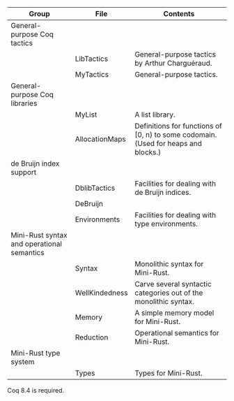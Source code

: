 | Group | File                  | Contents
| ----- | --------------------- | ---------------------------------------------------------------
| General-purpose Coq tactics  ||
|       | LibTactics            | General-purpose tactics by Arthur Charguéraud.
|       | MyTactics             | General-purpose tactics.
| General-purpose Coq libraries ||
|       | MyList                | A list library.
|       | AllocationMaps        | Definitions for functions of [0, n) to some codomain. (Used for heaps and blocks.)
| de Bruijn index support ||
|       | DblibTactics          | Facilities for dealing with de Bruijn indices.
|       | DeBruijn              |
|       | Environments          | Facilities for dealing with type environments.
| Mini-Rust syntax and operational semantics ||
|       | Syntax                | Monolithic syntax for Mini-Rust.
|       | WellKindedness        | Carve several syntactic categories out of the monolithic syntax.
|       | Memory                | A simple memory model for Mini-Rust.
|       | Reduction             | Operational semantics for Mini-Rust.
| Mini-Rust type system ||
|       | Types                 | Types for Mini-Rust.

Coq 8.4 is required. 

